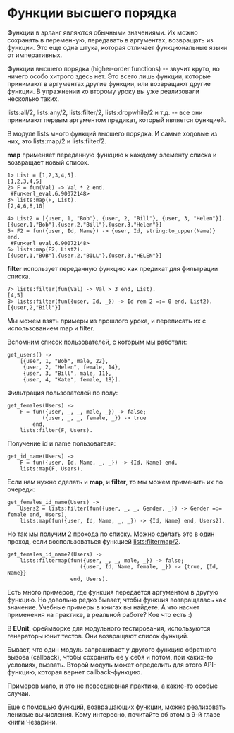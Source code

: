 # Функции высшего порядка

Функции в эрланг являются обычными значениями. Их можно сохранять в
переменную, передавать в аргументах, возвращать из функции.  Это еще
одна штука, которая отличает функциональные языки от императивных.

Функции высшего порядка (higher-order functions) -- звучит круто, но
ничего особо хитрого здесь нет.  Это всего лишь функции, которые
принимают в аргументах другие функции, или возвращают другие функции.
В упражнении ко второму уроку вы уже реализовали несколько таких.

lists:all/2, lists:any/2, lists:filter/2, lists:dropwhile/2 и т.д. --
все они принимают первым аргументом предикат, который является функцией.

В модуле lists много функций высшего порядка. И самые ходовые из них,
это lists:map/2 и lists:filter/2.

**map** применяет переданную функцию к каждому элементу списка и возвращает
новый список.

```
1> List = [1,2,3,4,5].
[1,2,3,4,5]
2> F = fun(Val) -> Val * 2 end.
 #Fun<erl_eval.6.90072148>
3> lists:map(F, List).
[2,4,6,8,10]
```

```
4> List2 = [{user, 1, "Bob"}, {user, 2, "Bill"}, {user, 3, "Helen"}].
[{user,1,"Bob"},{user,2,"Bill"},{user,3,"Helen"}]
5> F2 = fun({user, Id, Name}) -> {user, Id, string:to_upper(Name)} end.
 #Fun<erl_eval.6.90072148>
6> lists:map(F2, List2).
[{user,1,"BOB"},{user,2,"BILL"},{user,3,"HELEN"}]
```

**filter** использует переданную функцию как предикат для фильтрации списка.

```
7> lists:filter(fun(Val) -> Val > 3 end, List).
[4,5]
8> lists:filter(fun({user, Id, _}) -> Id rem 2 =:= 0 end, List2).
[{user,2,"Bill"}]
```

Мы можем взять примеры из прошлого урока, и переписать их с
использованием map и filter.

Вспомним список пользователей, с которым мы работали:

```
get_users() ->
    [{user, 1, "Bob", male, 22},
     {user, 2, "Helen", female, 14},
     {user, 3, "Bill", male, 11},
     {user, 4, "Kate", female, 18}].
```

Фильтрация пользователей по полу:

```
get_females(Users) ->
    F = fun({user, _, _, male, _}) -> false;
           ({user, _, _, female, _}) -> true
        end,
    lists:filter(F, Users).
```

Получение id и name пользователя:

```
get_id_name(Users) ->
    F = fun({user, Id, Name, _, _}) -> {Id, Name} end,
    lists:map(F, Users).
```

Если нам нужно сделать и **map**, и **filter**, то мы можем применить
их по очереди:

```
get_females_id_name(Users) ->
    Users2 = lists:filter(fun({user, _, _, Gender, _}) -> Gender =:= female end, Users),
    lists:map(fun({user, Id, Name, _, _}) -> {Id, Name} end, Users2).
```

Но так мы получим 2 прохода по списку. Можно сделать это в один проход,
если воспользоваться функцией [lists:filtermap/2](http://www.erlang.org/doc/man/lists.html#filtermap-2).

```
get_females_id_name2(Users) ->
    lists:filtermap(fun({user, _, _, male, _}) -> false;
                       ({user, Id, Name, female, _}) -> {true, {Id, Name}}
                    end, Users).
```

Есть много примеров, где функция передается аргументом в другую
функцию.  Но довольно редко бывает, чтобы функция возвращалась как
значение.  Учебные примеры в книгах вы найдете. А что насчет
применения на практике, в реальной работе?  Кое что есть :)

В **EUnit**, фреймворке для модульного тестирования, используются
генераторы юнит тестов.  Они возвращают список функций.

Бывает, что один модуль запрашивает у другого функцию обратного вызова
(callback), чтобы сохранить ее у себя и потом, при каких-то условиях,
вызвать. Второй модуль может определить для этого API-функцию, которая
вернет callback-функцию.

Примеров мало, и это не повседневная практика, а какие-то особые случаи.

Еще с помощью функций, возвращающих функции, можно реализовать ленивые
вычисления.  Кому интересно, почитайте об этом в 9-й главе книги Чезарини.






